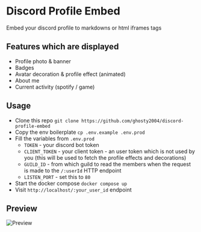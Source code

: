 # Discord Profile Embed

Embed your discord profile to markdowns or html iframes tags

## Features which are displayed
- Profile photo & banner
- Badges
- Avatar decoration & profile effect (animated)
- About me
- Current activity (spotify / game)

## Usage
- Clone this repo `git clone https://github.com/ghosty2004/discord-profile-embed`
- Copy the env boilerplate `cp .env.example .env.prod`
- Fill the variables from `.env.prod`
  - `TOKEN` - your discord bot token
  - `CLIENT_TOKEN` - your client token - an user token which is not used by you (this will be used to fetch the profile effects and decorations)
  - `GUILD_ID` - from which guild to read the members when the request is made to the `/:userId` HTTP endpoint
  - `LISTEN_PORT` - set this to `80`
- Start the docker compose `docker compose up`
- Visit `http://localhost/:your_user_id` endpoint

## Preview
![Preview](https://i.imgur.com/a1Nzwud.png)
